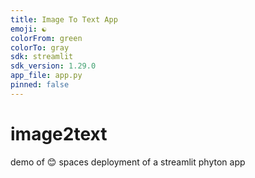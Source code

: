 ```yaml
---
title: Image To Text App
emoji: ☯
colorFrom: green
colorTo: gray
sdk: streamlit
sdk_version: 1.29.0
app_file: app.py
pinned: false
---
```


# image2text
demo of 😊 spaces deployment of a streamlit phyton app
